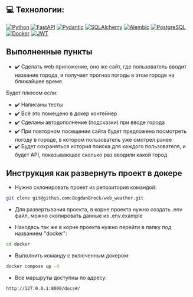 ## 💻 Технологии:
[![Python](https://img.shields.io/badge/-Python-464646?style=flat&logo=Python&logoColor=56C0C0&color=008080)](https://www.python.org/)
[![FastAPI](https://img.shields.io/badge/-FastAPI-464646?style=flat&logo=FastAPI&logoColor=56C0C0&color=008080)](https://fastapi.tiangolo.com/)
[![Pydantic](https://img.shields.io/badge/-Pydantic-464646?style=flat&logo=Pydantic&logoColor=56C0C0&color=008080)](https://pydantic-docs.helpmanual.io/)
[![SQLAlchemy](https://img.shields.io/badge/-SQLAlchemy-464646?style=flat&logo=SQLAlchemy&logoColor=56C0C0&color=008080)](https://www.sqlalchemy.org/)
[![Alembic](https://img.shields.io/badge/-Alembic-464646?style=flat&logo=Alembic&logoColor=56C0C0&color=008080)](https://alembic.sqlalchemy.org/)
[![PostgreSQL](https://img.shields.io/badge/-PostgreSQL-464646?style=flat&logo=PostgreSQL&logoColor=56C0C0&color=008080)](https://www.postgresql.org/)
[![Docker](https://img.shields.io/badge/-Docker-464646?style=flat&logo=Docker&logoColor=56C0C0&color=008080)](https://www.docker.com/)
[![JWT](https://img.shields.io/badge/-JWT-464646?style=flat&logo=JSON-web-tokens&logoColor=56C0C0&color=008080)](https://jwt.io/)


## Выполненные пункты
- :heavy_check_mark: Сделать web приложение, оно же сайт, где пользователь 
вводит название города, и получает прогноз погоды в этом городе на ближайшее время.

Будет плюсом если:
- :heavy_check_mark: Написаны тесты
- :heavy_check_mark: Всё это помещено в докер контейнер
- :heavy_check_mark: Сделаны автодополнение (подсказки) при вводе города
- :heavy_check_mark: При повторном посещении сайта будет предложено посмотреть 
погоду в городе, в котором пользователь уже смотрел ранее
- :heavy_check_mark: Будет сохраняться история поиска для каждого пользователя, 
и будет API, показывающее сколько раз вводили какой город

## Инструкция как развернуть проект в докере

- Нужно склонировать проект из репозитория командой:
```bash
git clone git@github.com:BogdanBrock/web_weather.git
```
- Для развертывания проекта, в корне проекта нужно
создать .env файл, можно скопировать данные из .env.example

- Находясь так же в корне проекта нужно перейти
 в папку под названием "docker":
```bash
cd docker
```

- Выполнить команду с включенным докером:
```bash
docker compose up -d
```

- Все маршруты доступны по адресу:
```bash
http://127.0.0.1:8000/docs#/
```
